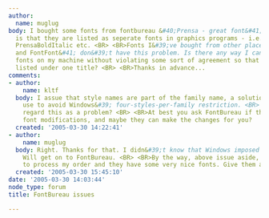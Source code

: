 ```yaml
---
author:
  name: muglug
body: I bought some fonts from fontbureau &#40;Prensa - great font&#41;. The problem
  is that they are listed as seperate fonts in graphics programs - i.e. PrensaBold
  PrensaBoldItalic etc. <BR> <BR>Fonts I&#39;ve bought from other places &#40;MyFonts
  and FontFont&#41; don&#39;t have this problem. Is there any way I can correct the
  fonts on my machine without violating some sort of agreement so that they are all
  listed under one title? <BR> <BR>Thanks in advance...
comments:
- author:
    name: kltf
  body: I assue that style names are part of the family name, a solution some foundries
    use to avoid Windows&#39; four-styles-per-family restriction. <BR> <BR>Do you
    regard this as a problem? <BR> <BR>At best you ask FontBureau if their EULA allows
    font modifications, and maybe they can make the changes for you?
  created: '2005-03-30 14:22:41'
- author:
    name: muglug
  body: Right. Thanks for that. I didn&#39;t know that Windows imposed such a restriction.
    Will get on to FontBureau. <BR> <BR>By the way, above issue aside, FB were quick
    to process my order and they have some very nice fonts. Give them a go!
  created: '2005-03-30 15:45:10'
date: '2005-03-30 14:03:44'
node_type: forum
title: FontBureau issues

---
```

